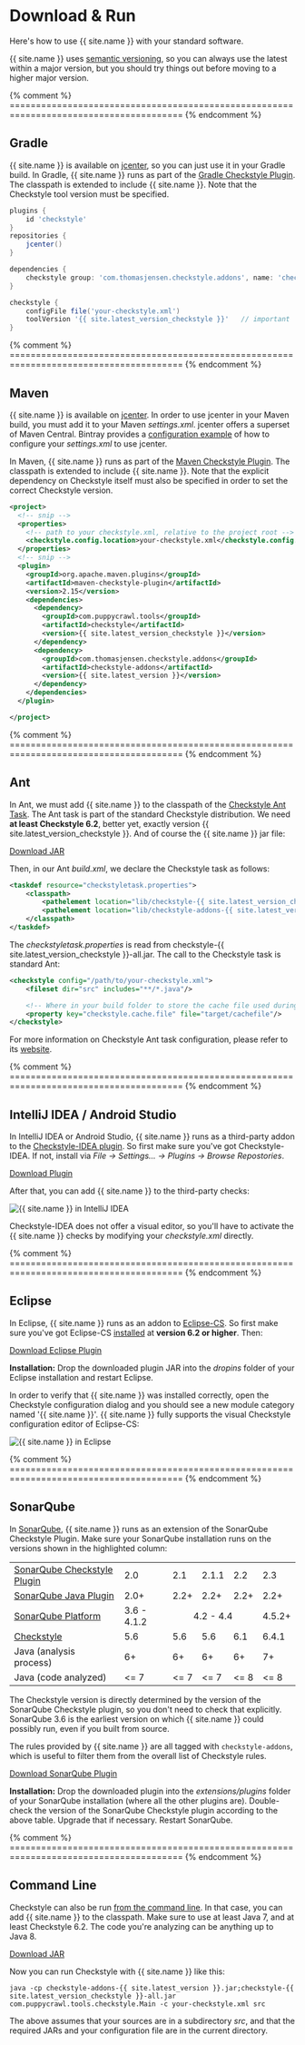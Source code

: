 # Download &amp; Run

Here's how to use {{ site.name }} with your standard software.

{{ site.name }} uses [semantic versioning](http://semver.org/), so you can always use the latest within a major version, but you should try things out before moving to a higher major version.

{% comment %} ======================================================================================= {% endcomment %}
<a name="run-gradle" class="csa-offset-anchor"/>

## Gradle

{{ site.name }} is available on [jcenter](https://bintray.com/checkstyle-addons/checkstyle-addons/checkstyle-addons/view), so you can just use it in your Gradle build. In Gradle, {{ site.name }} runs as part of the [Gradle Checkstyle Plugin](https://gradle.org/docs/current/userguide/checkstyle_plugin.html). The classpath is extended to include {{ site.name }}. Note that the Checkstyle tool version must be specified.

```groovy
plugins {
    id 'checkstyle'
}
repositories {
    jcenter()
}

dependencies {
    checkstyle group: 'com.thomasjensen.checkstyle.addons', name: 'checkstyle-addons', version: '{{ site.latest_version }}'
}

checkstyle {
    configFile file('your-checkstyle.xml')
    toolVersion '{{ site.latest_version_checkstyle }}'   // important
}
```


{% comment %} ======================================================================================= {% endcomment %}
<a name="run-maven" class="csa-offset-anchor"/>

## Maven

{{ site.name }} is available on [jcenter](https://bintray.com/checkstyle-addons/checkstyle-addons/checkstyle-addons/view). In order to use jcenter in your Maven build, you must add it to your Maven *settings.xml*. jcenter offers a superset of Maven Central. Bintray provides a [configuration example](https://github.com/bintray/bintray-examples/blob/master/maven-example/settings.xml) of how to configure your *settings.xml* to use jcenter.

In Maven, {{ site.name }} runs as part of the [Maven Checkstyle Plugin](https://maven.apache.org/plugins/maven-checkstyle-plugin/). The classpath is extended to include {{ site.name }}. Note that the explicit dependency on Checkstyle itself must also be specified in order to set the correct Checkstyle version.

```xml
<project>
  <!-- snip -->
  <properties>
    <!-- path to your checkstyle.xml, relative to the project root -->
    <checkstyle.config.location>your-checkstyle.xml</checkstyle.config.location>
  </properties>
  <!-- snip -->
  <plugin>
    <groupId>org.apache.maven.plugins</groupId>
    <artifactId>maven-checkstyle-plugin</artifactId>
    <version>2.15</version>
    <dependencies>
      <dependency>
        <groupId>com.puppycrawl.tools</groupId>
        <artifactId>checkstyle</artifactId>
        <version>{{ site.latest_version_checkstyle }}</version>
      </dependency>
      <dependency>
        <groupId>com.thomasjensen.checkstyle.addons</groupId>
        <artifactId>checkstyle-addons</artifactId>
        <version>{{ site.latest_version }}</version>
      </dependency>
    </dependencies>
  </plugin>

</project>
```

{% comment %} ======================================================================================= {% endcomment %}
<a name="run-ant" class="csa-offset-anchor"/>

## Ant

In Ant, we must add {{ site.name }} to the classpath of the [Checkstyle Ant Task](http://checkstyle.sourceforge.net/anttask.html). The Ant task is part of the standard Checkstyle distribution. We need **at least Checkstyle 6.2**, better yet, exactly version {{ site.latest_version_checkstyle }}. And of course the {{ site.name }} jar file:

<p><a href="https://github.com/{{ site.github }}/releases/download/v{{ site.latest_version }}/checkstyle-addons-{{ site.latest_version }}.jar" class="btn btn-primary">Download JAR</a></p>

Then, in our Ant *build.xml*, we declare the Checkstyle task as follows:

```xml
<taskdef resource="checkstyletask.properties">
    <classpath>
        <pathelement location="lib/checkstyle-{{ site.latest_version_checkstyle }}-all.jar"/>
        <pathelement location="lib/checkstyle-addons-{{ site.latest_version }}.jar"/>
    </classpath>
</taskdef>
```

The *checkstyletask.properties* is read from checkstyle-{{ site.latest_version_checkstyle }}-all.jar. The call to the Checkstyle task is standard Ant:

```xml
<checkstyle config="/path/to/your-checkstyle.xml">
    <fileset dir="src" includes="**/*.java"/>

    <!-- Where in your build folder to store the cache file used during build for faster analysis -->
    <property key="checkstyle.cache.file" file="target/cachefile"/>
</checkstyle>
```

For more information on Checkstyle Ant task configuration, please refer to its [website](http://checkstyle.sourceforge.net/anttask.html).


{% comment %} ======================================================================================= {% endcomment %}
<a name="run-intellij" class="csa-offset-anchor"/>

## IntelliJ IDEA / Android Studio

In IntelliJ IDEA or Android Studio, {{ site.name }} runs as a third-party addon to the [Checkstyle-IDEA plugin](https://plugins.jetbrains.com/plugin/1065). So first make sure you've got Checkstyle-IDEA. If not, install via *File &rarr; Settings... &rarr; Plugins &rarr; Browse Repostories*.

<p><a href="https://github.com/{{ site.github }}/releases/download/v{{ site.latest_version }}/checkstyle-addons-{{ site.latest_version }}.jar" class="btn btn-primary">Download Plugin</a></p>

 After that, you can add {{ site.name }} to the third-party checks:

![{{ site.name }} in IntelliJ IDEA](images/run-intellij.png)

Checkstyle-IDEA does not offer a visual editor, so you'll have to activate the {{ site.name }} checks by modifying your *checkstyle.xml* directly.


{% comment %} ======================================================================================= {% endcomment %}
<a name="run-eclipse" class="csa-offset-anchor"/>

## Eclipse

In Eclipse, {{ site.name }} runs as an addon to [Eclipse-CS](http://eclipse-cs.sourceforge.net/). So first make sure you've got Eclipse-CS [installed](http://eclipse-cs.sourceforge.net/#!/install) at **version 6.2 or higher**. Then:

<p><a href="https://github.com/{{ site.github }}/releases/download/v{{ site.latest_version }}/checkstyle-addons-eclipse-{{ site.latest_version }}.jar" class="btn btn-primary">Download Eclipse Plugin</a></p>

**Installation:** Drop the downloaded plugin JAR into the *dropins* folder of your Eclipse installation and restart Eclipse.

In order to verify that {{ site.name }} was installed correctly, open the Checkstyle configuration dialog and you should see a new module category named '{{ site.name }}'. {{ site.name }} fully supports the visual Checkstyle configuration editor of Eclipse-CS:

![{{ site.name }} in Eclipse](images/run-eclipse.png)


{% comment %} ======================================================================================= {% endcomment %}
<a name="run-sonarqube" class="csa-offset-anchor"/>

## SonarQube

In [SonarQube](http://www.sonarqube.org/), {{ site.name }} runs as an extension of the SonarQube Checkstyle Plugin. Make sure your SonarQube installation runs on the versions shown in the highlighted column:

<table class="table table-striped csa-version-table" style="width:auto;">
  <tbody>
    <tr>
      <td><a href="http://docs.sonarqube.org/display/SONAR/Checkstyle+Plugin" target="_blank">SonarQube Checkstyle Plugin</a></td>
      <td>2.0</td>
      <td>2.1</td>
      <td>2.1.1</td>
      <td>2.2</td>
      <td class="info">2.3</td>
    </tr>
    <tr>
      <td><a href="http://docs.sonarqube.org/display/SONAR/Java+Plugin" target="_blank">SonarQube Java Plugin</a></td>
      <td>2.0+</td>
      <td>2.2+</td>
      <td>2.2+</td>
      <td>2.2+</td>
      <td class="info">2.2+</td>
    </tr>
    <tr>
      <td><a href="http://docs.sonarqube.org/display/SONAR/Upgrading#Upgrading-ReleaseUpgradeNotes" target="_blank">SonarQube Platform</a></td>
      <td>3.6 - 4.1.2</td>
      <td colspan="3" style="text-align:center;">4.2 - 4.4</td>
      <td class="info">4.5.2+</td>
    </tr>
    <tr>
      <td><a href="http://checkstyle.sourceforge.net/releasenotes.html" target="_blank">Checkstyle</a></td>
      <td>5.6</td>
      <td>5.6</td>
      <td>5.6</td>
      <td>6.1</td>
      <td class="info">6.4.1</td>
    </tr>
    <tr>
      <td>Java (analysis process)</td>
      <td>6+</td>
      <td>6+</td>
      <td>6+</td>
      <td>6+</td>
      <td class="info">7+</td>
    </tr>
    <tr>
      <td>Java (code analyzed)</td>
      <td>&lt;= 7</td>
      <td>&lt;= 7</td>
      <td>&lt;= 7</td>
      <td>&lt;= 8</td>
      <td class="info">&lt;= 8</td>
    </tr>
  </tbody>
</table>

The Checkstyle version is directly determined by the version of the SonarQube Checkstyle plugin, so you don't need to check that explicitly. SonarQube 3.6 is the earliest version on which {{ site.name }} could possibly run, even if you built from source.

The rules provided by {{ site.name }} are all tagged with `checkstyle-addons`, which is useful to filter them from the overall list of Checkstyle rules.

<p><a href="https://github.com/{{ site.github }}/releases/download/v{{ site.latest_version }}/sonar-checkstyleaddons-{{ site.latest_version }}.jar" class="btn btn-primary">Download SonarQube Plugin</a></p>

**Installation:** Drop the downloaded plugin into the *extensions/plugins* folder of your SonarQube installation (where all the other plugins are). Double-check the version of the SonarQube Checkstyle plugin according to the above table. Upgrade that if necessary. Restart SonarQube.


{% comment %} ======================================================================================= {% endcomment %}
<a name="run-command-line" class="csa-offset-anchor"/>

## Command Line

Checkstyle can also be run [from the command line](http://checkstyle.sourceforge.net/cmdline.html). In that case, you can add {{ site.name }} to the classpath.
Make sure to use at least Java&nbsp;7, and at least Checkstyle 6.2. The code you're analyzing can be anything up to Java&nbsp;8.

<p><a href="https://github.com/{{ site.github }}/releases/download/v{{ site.latest_version }}/checkstyle-addons-{{ site.latest_version }}.jar" class="btn btn-primary">Download JAR</a></p>

Now you can run Checkstyle with {{ site.name }} like this:

```
java -cp checkstyle-addons-{{ site.latest_version }}.jar;checkstyle-{{ site.latest_version_checkstyle }}-all.jar com.puppycrawl.tools.checkstyle.Main -c your-checkstyle.xml src
```

The above assumes that your sources are in a subdirectory *src*, and that the required JARs and your configuration file are in the current directory.

